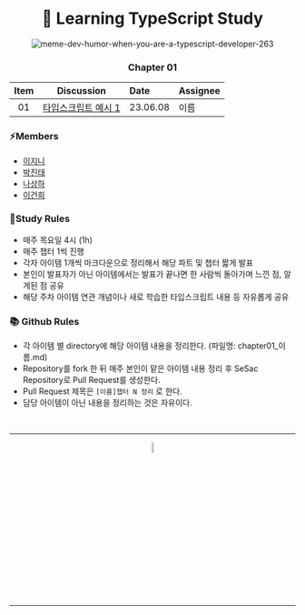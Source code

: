 <div align=center>

<h1> 🚀 Learning TypeScript Study </h1>

![meme-dev-humor-when-you-are-a-typescript-developer-263](https://user-images.githubusercontent.com/56783350/184276754-fd5e214c-ea75-43a6-9214-c499259aef4e.jpeg)

### Chapter 01

| Item |         Discussion          | Date     | Assignee |
| :--: | :-------------------------: | :------- | :------- |
|  01  | [타입스크립트 예시 1](링크) | 23.06.08 | 이름     |

</div>

### ⚡️Members

- [이지니](https://github.com/jinnyl22)
- [박진태](https://github.com/jintae1954)
- [나상하](https://github.com/NaSangHa)
- [이건희](https://github.com/leezer94)

### 📝Study Rules

- 매주 목요일 4시 (1h)
- 매주 챕터 1씩 진행
- 각자 아이템 1개씩 마크다운으로 정리해서 해당 파트 및 챕터 짧게 발표
- 본인이 발표자가 아닌 아이템에서는 발표가 끝나면 한 사람씩 돌아가며 느낀 점, 알게된 점 공유
- 해당 주차 아이템 연관 개념이나 새로 학습한 타입스크립트 내용 등 자유롭게 공유

### 📚 Github Rules

- 각 아이템 별 directory에 해당 아이템 내용을 정리한다. (파일명: chapter01\_이름.md)
- Repository를 fork 한 뒤 매주 본인이 맡은 아이템 내용 정리 후 SeSac Repository로 Pull Request를 생성한다.
- Pull Request 제목은 `[이름]챕터 N 정리` 로 한다.
- 담당 아이템이 아닌 내용을 정리하는 것은 자유이다.

<br />
<hr />
<p align="center">
    <img width="7%" alt="_2023-06-08__1 58 58" src="https://sesac.seoul.kr/static/common/images/www/common/logo.png">
</p>
<hr />
